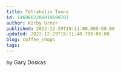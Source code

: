```yaml
---
title: Tetrahelix Toons
id: 1469802208019699787
author: Kirby Urner
published: 2022-12-29T19:11:00.005-08:00
updated: 2022-12-29T19:11:40.700-08:00
blog: coffee_shops
tags: 
---
```


by Gary Doskas